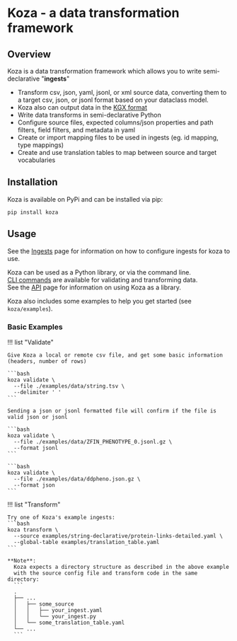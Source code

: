 # Koza - a data transformation framework

## Overview

Koza is a data transformation framework which allows you to write semi-declarative "**ingests**"

- Transform csv, json, yaml, jsonl, or xml source data, converting them to a target csv, json, or jsonl format based on your dataclass model.  
- Koza also can output data in the <a href="https://github.com/biolink/kgx/blob/master/specification/kgx-format.md#kgx-format-as-tsv" target="_blank">KGX format</a>
- Write data transforms in semi-declarative Python
- Configure source files, expected columns/json properties and path filters, field filters, and metadata in yaml
- Create or import mapping files to be used in ingests (eg. id mapping, type mappings)
- Create and use translation tables to map between source and target vocabularies

## Installation
Koza is available on PyPi and can be installed via pip:
```
pip install koza
```

## Usage

See the [Ingests](./Usage/ingests.md) page for information on how to configure ingests for koza to use.

Koza can be used as a Python library, or via the command line.  
[CLI commands](./Usage/CLI.md) are available for validating and transforming data.  
See the [API](./Usage/API.md) page for information on using Koza as a library.

Koza also includes some examples to help you get started (see `koza/examples`).
### Basic Examples

!!! list "Validate"

    Give Koza a local or remote csv file, and get some basic information (headers, number of rows)

    ```bash
    koza validate \
      --file ./examples/data/string.tsv \
      --delimiter ' '
    ```

    Sending a json or jsonl formatted file will confirm if the file is valid json or jsonl

    ```bash
    koza validate \
      --file ./examples/data/ZFIN_PHENOTYPE_0.jsonl.gz \
      --format jsonl
    ```

    ```bash
    koza validate \
      --file ./examples/data/ddpheno.json.gz \
      --format json
    ```

!!! list "Transform"

    Try one of Koza's example ingests:  
    ```bash
    koza transform \
      --source examples/string-declarative/protein-links-detailed.yaml \
      --global-table examples/translation_table.yaml
    ```

    **Note**: 
      Koza expects a directory structure as described in the above example  
      with the source config file and transform code in the same directory: 
      ```
      .
      ├── ...
      │   ├── some_source
      │   │   ├── your_ingest.yaml
      │   │   └── your_ingest.py
      │   └── some_translation_table.yaml
      └── ...
      ```
